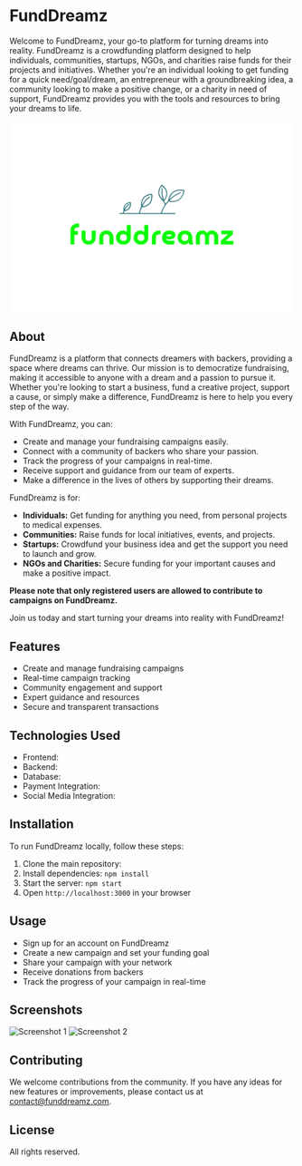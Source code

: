 # FundDreamz

Welcome to FundDreamz, your go-to platform for turning dreams into reality. FundDreamz is a crowdfunding platform designed to help individuals, communities, startups, NGOs, and charities raise funds for their projects and initiatives. Whether you're an individual looking to get funding for a quick need/goal/dream, an entrepreneur with a groundbreaking idea, a community looking to make a positive change, or a charity in need of support, FundDreamz provides you with the tools and resources to bring your dreams to life.

![FundDreamz Logo](profile/asset/logo.png)

## About

FundDreamz is a platform that connects dreamers with backers, providing a space where dreams can thrive. Our mission is to democratize fundraising, making it accessible to anyone with a dream and a passion to pursue it. Whether you're looking to start a business, fund a creative project, support a cause, or simply make a difference, FundDreamz is here to help you every step of the way.

With FundDreamz, you can:

- Create and manage your fundraising campaigns easily.
- Connect with a community of backers who share your passion.
- Track the progress of your campaigns in real-time.
- Receive support and guidance from our team of experts.
- Make a difference in the lives of others by supporting their dreams.

FundDreamz is for:

- **Individuals:** Get funding for anything you need, from personal projects to medical expenses.
- **Communities:** Raise funds for local initiatives, events, and projects.
- **Startups:** Crowdfund your business idea and get the support you need to launch and grow.
- **NGOs and Charities:** Secure funding for your important causes and make a positive impact.

**Please note that only registered users are allowed to contribute to campaigns on FundDreamz.**

Join us today and start turning your dreams into reality with FundDreamz!

## Features

- Create and manage fundraising campaigns
- Real-time campaign tracking
- Community engagement and support
- Expert guidance and resources
- Secure and transparent transactions

## Technologies Used

- Frontend: 
- Backend: 
- Database: 
- Payment Integration: 
- Social Media Integration:

## Installation

To run FundDreamz locally, follow these steps:

1. Clone the main repository: 
2. Install dependencies: `npm install`
3. Start the server: `npm start`
4. Open `http://localhost:3000` in your browser

## Usage

- Sign up for an account on FundDreamz
- Create a new campaign and set your funding goal
- Share your campaign with your network
- Receive donations from backers
- Track the progress of your campaign in real-time

## Screenshots

![Screenshot 1](/screenshots/screenshot1.png)
![Screenshot 2](/screenshots/screenshot2.png)

## Contributing

We welcome contributions from the community. If you have any ideas for new features or improvements, please contact us at [contact@funddreamz.com](mailto:contact@funddreamz.com).

## License

All rights reserved.

